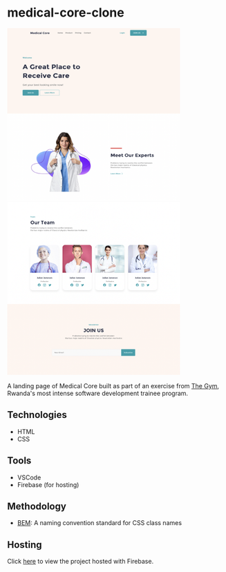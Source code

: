 # medical-core-clone
<p float="left">
    <img src="./public/assets/screenshot-1.png" alt="Screenshot" width="400" height="400" />
    <img src="./public/assets/screenshot-2.png" alt="Screenshot" width="400" height="400" />
</p>

A landing page of Medical Core built as part of an exercise from <a href="https://www.thegym-rwanda.com/" target="_blank">The Gym</a>, Rwanda's most intense software development trainee program. 

## Technologies

* HTML
* CSS

## Tools

* VSCode
* Firebase (for hosting)

## Methodology

* <a href="https://getbem.com/" target="_blank">BEM</a>: A naming convention standard for CSS class names

## Hosting

Click [here](https://medical-core-fa994.web.app/) to view the project hosted with Firebase. 
